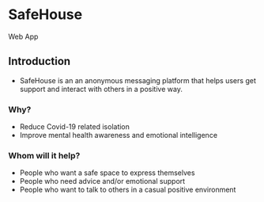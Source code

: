 # SafeHouse
Web App

## Introduction
- SafeHouse is an an anonymous messaging platform that helps users get support and interact with others in a positive way.
### Why?
- Reduce Covid-19 related isolation
- Improve mental health awareness and emotional intelligence 
### Whom will it help?
- People who want a safe space to express themselves
- People who need advice and/or emotional support
- People who want to talk to others in a casual positive environment
